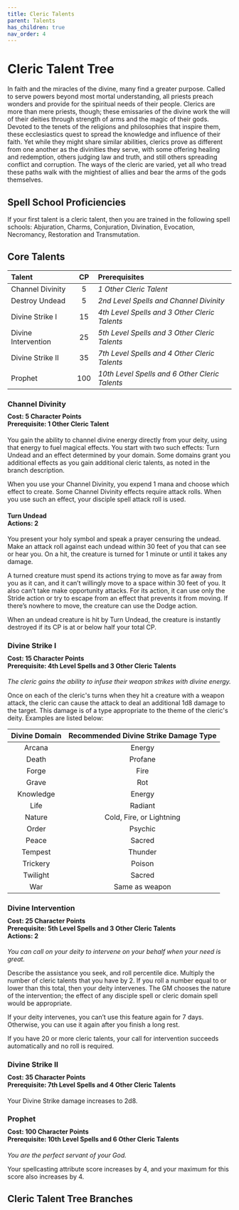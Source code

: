 ```yaml
---
title: Cleric Talents
parent: Talents
has_children: true
nav_order: 4
---
```


# Cleric Talent Tree
In faith and the miracles of the divine, many find a greater purpose. Called to serve powers beyond most mortal understanding, all priests preach wonders and provide for the spiritual needs of their people. Clerics are more than mere priests, though; these emissaries of the divine work the will of their deities through strength of arms and the magic of their gods. Devoted to the tenets of the religions and philosophies that inspire them, these ecclesiastics quest to spread the knowledge and influence of their faith. Yet while they might share similar abilities, clerics prove as different from one another as the divinities they serve, with some offering healing and redemption, others judging law and truth, and still others spreading conflict and corruption. The ways of the cleric are varied, yet all who tread these paths walk with the mightiest of allies and bear the arms of the gods themselves.


## Spell School Proficiencies
If your first talent is a cleric talent, then you are trained in the following spell schools: Abjuration, Charms, Conjuration, Divination, Evocation, Necromancy, Restoration and Transmutation.

## Core Talents

| Talent | CP | Prerequisites |
|:-------|:--:|:--------------|
| Channel Divinity    | 5   | *1 Other Cleric Talent* |
| Destroy Undead      | 5   | *2nd Level Spells and Channel Divinity* |
| Divine Strike I     | 15  | *4th Level Spells and 3 Other Cleric Talents* |
| Divine Intervention | 25  | *5th Level Spells and 3 Other Cleric Talents* |
| Divine Strike II    | 35  | *7th Level Spells and 4 Other Cleric Talents* |
| Prophet             | 100 | *10th Level Spells and 6 Other Cleric Talents* |

### Channel Divinity

<div style="margin-top:-10px;"></div>
 
#### **Cost:** 5 Character Points<br>**Prerequisite:** 1 Other Cleric Talent
You gain the ability to channel divine energy directly from your deity, using that energy to fuel magical effects. You start with two such effects: Turn Undead and an effect determined by your domain. Some domains grant you additional effects as you gain additional cleric talents, as noted in the branch description.

When you use your Channel Divinity, you expend 1 mana and choose which effect to create. Some Channel Divinity effects require attack rolls. When you use such an effect, your disciple spell attack roll is used.

#### Turn Undead<br>**Actions:** 2
You present your holy symbol and speak a prayer censuring the undead. Make an attack roll against each undead within 30 feet of you that can see or hear you. On a hit, the creature is turned for 1 minute or until it takes any damage.

A turned creature must spend its actions trying to move as far away from you as it can, and it can’t willingly move to a space within 30 feet of you. It also can’t take make opportunity attacks. For its action, it can use only the Stride action or try to escape from an effect that prevents it from moving. If there’s nowhere to move, the creature can use the Dodge action.

When an undead creature is hit by Turn Undead, the creature is instantly destroyed if its CP is at or below half your total CP.

### Divine Strike I

<div style="margin-top:-10px;"></div>
 
#### **Cost:** 15 Character Points<br>**Prerequisite:** 4th Level Spells and 3 Other Cleric Talents
*The cleric gains the ability to infuse their weapon strikes with divine energy.* 

Once on each of the cleric's turns when they hit a creature with a weapon attack, the cleric can cause the attack to deal an additional 1d8 damage to the target. This damage is of a type appropriate to the theme of the cleric's deity. Examples are listed below:

| Divine Domain | Recommended Divine Strike Damage Type |
|:-------------:|:-------------------------------------:|
| Arcana    | Energy |
| Death     | Profane |
| Forge     | Fire |
| Grave     | Rot |
| Knowledge | Energy |
| Life      | Radiant |
| Nature    | Cold, Fire, or Lightning |
| Order     | Psychic |
| Peace     | Sacred |
| Tempest   | Thunder |
| Trickery  | Poison |
| Twilight  | Sacred |
| War       | Same as weapon |

### Divine Intervention

<div style="margin-top:-10px;"></div>
 
#### **Cost:** 25 Character Points<br>**Prerequisite:** 5th Level Spells and 3 Other Cleric Talents<br>**Actions:** 2
*You can call on your deity to intervene on your behalf when your need is great.*

Describe the assistance you seek, and roll percentile dice. Multiply the number of cleric talents that you have by 2. If you roll a number equal to or lower than this total, then your deity intervenes. The GM chooses the nature of the intervention; the effect of any disciple spell or cleric domain spell would be appropriate.

If your deity intervenes, you can’t use this feature again for 7 days. Otherwise, you can use it again after you finish a long rest.

If you have 20 or more cleric talents, your call for intervention succeeds automatically and no roll is required.

### Divine Strike II

<div style="margin-top:-10px;"></div>

#### **Cost:** 35 Character Points<br>**Prerequisite:** 7th Level Spells and 4 Other Cleric Talents
Your Divine Strike damage increases to 2d8.

### Prophet

<div style="margin-top:-10px;"></div>

#### **Cost:** 100 Character Points<br>**Prerequisite:** 10th Level Spells and 6 Other Cleric Talents
*You are the perfect servant of your God.* 

Your spellcasting attribute score increases by 4, and your maximum for this score also increases by 4.

## Cleric Talent Tree Branches
